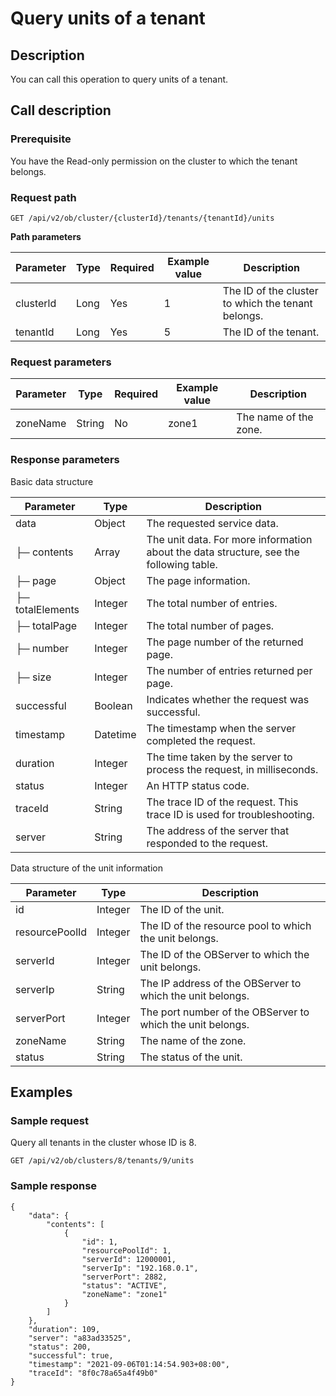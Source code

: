 Query units of a tenant 
============================================



Description 
--------------------------------

You can call this operation to query units of a tenant.

Call description 
-------------------------------------

### Prerequisite 

You have the Read-only permission on the cluster to which the tenant belongs.

### Request path 

`GET /api/v2/ob/cluster/{clusterId}/tenants/{tenantId}/units`

**Path parameters** 


| Parameter | Type | Required | Example value |                    Description                     |
|-----------|------|----------|---------------|----------------------------------------------------|
| clusterld | Long | Yes      | 1             | The ID of the cluster to which the tenant belongs. |
| tenantId  | Long | Yes      | 5             | The ID of the tenant.                              |



### Request parameters 



| Parameter |  Type  | Required | Example value |      Description      |
|-----------|--------|----------|---------------|-----------------------|
| zoneName  | String | No       | zone1         | The name of the zone. |



### Response parameters 

Basic data structure


|    Parameter     |   Type   |                                      Description                                       |
|------------------|----------|----------------------------------------------------------------------------------------|
| data             | Object   | The requested service data.                                                            |
| ├─ contents      | Array    | The unit data. For more information about the data structure, see the following table. |
| ├─ page          | Object   | The page information.                                                                  |
| ├─ totalElements | Integer  | The total number of entries.                                                           |
| ├─ totalPage     | Integer  | The total number of pages.                                                             |
| ├─ number        | Integer  | The page number of the returned page.                                                  |
| ├─ size          | Integer  | The number of entries returned per page.                                               |
| successful       | Boolean  | Indicates whether the request was successful.                                          |
| timestamp        | Datetime | The timestamp when the server completed the request.                                   |
| duration         | Integer  | The time taken by the server to process the request, in milliseconds.                  |
| status           | Integer  | An HTTP status code.                                                                   |
| traceId          | String   | The trace ID of the request. This trace ID is used for troubleshooting.                |
| server           | String   | The address of the server that responded to the request.                               |



Data structure of the unit information


|   Parameter    |  Type   |                        Description                         |
|----------------|---------|------------------------------------------------------------|
| id             | Integer | The ID of the unit.                                        |
| resourcePoolId | Integer | The ID of the resource pool to which the unit belongs.     |
| serverId       | Integer | The ID of the OBServer to which the unit belongs.          |
| serverIp       | String  | The IP address of the OBServer to which the unit belongs.  |
| serverPort     | Integer | The port number of the OBServer to which the unit belongs. |
| zoneName       | String  | The name of the zone.                                      |
| status         | String  | The status of the unit.                                    |



Examples 
-----------------------------

### Sample request 

Query all tenants in the cluster whose ID is 8. 

`GET /api/v2/ob/clusters/8/tenants/9/units`

### Sample response 

```unknow
{
    "data": {
        "contents": [
            {
                "id": 1,
                "resourcePoolId": 1,
                "serverId": 12000001,
                "serverIp": "192.168.0.1",
                "serverPort": 2882,
                "status": "ACTIVE",
                "zoneName": "zone1"
            }
        ]
    },
    "duration": 109,
    "server": "a83ad33525",
    "status": 200,
    "successful": true,
    "timestamp": "2021-09-06T01:14:54.903+08:00",
    "traceId": "8f0c78a65a4f49b0"
}
```


